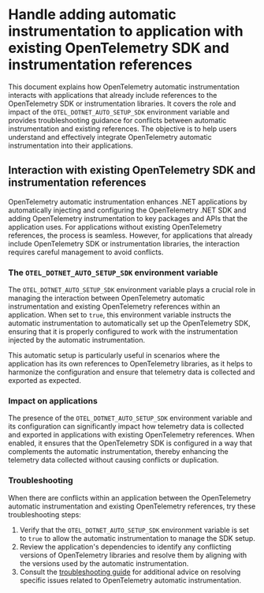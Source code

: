 # Handle adding automatic instrumentation to application with existing OpenTelemetry SDK and instrumentation references

This document explains how OpenTelemetry automatic instrumentation interacts with
applications that already include references to the OpenTelemetry SDK or instrumentation
libraries. It covers the role and impact of the `OTEL_DOTNET_AUTO_SETUP_SDK`
environment variable and provides troubleshooting guidance for conflicts between automatic
instrumentation and existing references. The objective is to help users understand and
effectively integrate OpenTelemetry automatic instrumentation into their applications.

## Interaction with existing OpenTelemetry SDK and instrumentation references

OpenTelemetry automatic instrumentation enhances .NET applications by
automatically injecting and configuring the OpenTelemetry .NET SDK and adding
OpenTelemetry instrumentation to key packages and APIs that the application uses.
For applications without existing OpenTelemetry references, the process is seamless.
However, for applications that already include OpenTelemetry SDK or
instrumentation libraries, the interaction requires careful management to avoid
conflicts.

### The `OTEL_DOTNET_AUTO_SETUP_SDK` environment variable

The `OTEL_DOTNET_AUTO_SETUP_SDK` environment variable plays a crucial role in
managing the interaction between OpenTelemetry automatic instrumentation and existing
OpenTelemetry references within an application. When set to `true`, this
environment variable instructs the automatic instrumentation to automatically set up
the OpenTelemetry SDK, ensuring that it is properly configured to work with the
instrumentation injected by the automatic instrumentation.

This automatic setup is particularly useful in scenarios where the application
has its own references to OpenTelemetry libraries, as it helps to harmonize the
configuration and ensure that telemetry data is collected and exported as
expected.

### Impact on applications

The presence of the `OTEL_DOTNET_AUTO_SETUP_SDK` environment variable and its
configuration can significantly impact how telemetry data is collected and
exported in applications with existing OpenTelemetry references. When enabled,
it ensures that the OpenTelemetry SDK is configured in a way that complements
the automatic instrumentation, thereby enhancing the telemetry data collected
without causing conflicts or duplication.

### Troubleshooting

When there are conflicts within an application between the OpenTelemetry
automatic instrumentation and existing OpenTelemetry references, try
these troubleshooting steps:

1. Verify that the `OTEL_DOTNET_AUTO_SETUP_SDK` environment variable is set to
   `true` to allow the automatic instrumentation to manage the SDK setup.
2. Review the application's dependencies to identify any conflicting versions of
   OpenTelemetry libraries and resolve them by aligning with the versions used
   by the automatic instrumentation.
3. Consult the [troubleshooting guide](troubleshooting.md) for additional advice
   on resolving specific issues related to OpenTelemetry automatic instrumentation.
